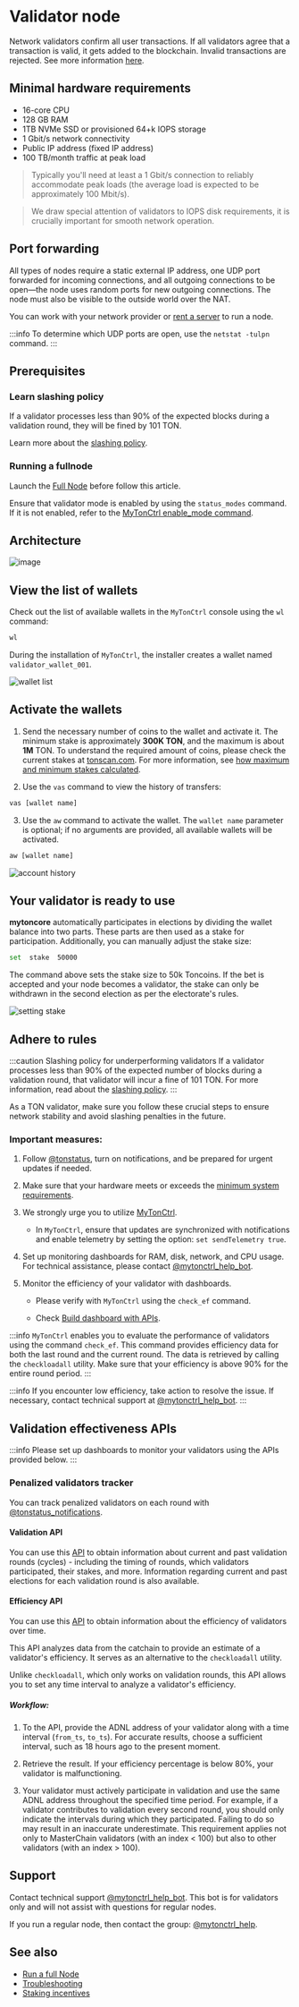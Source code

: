 # Validator node

Network validators confirm all user transactions. If all validators agree that a transaction is valid, it gets added to the blockchain. Invalid transactions are rejected. See more information [here](https://ton.org/validators).

## Minimal hardware requirements

- 16-core CPU  
- 128 GB RAM  
- 1TB NVMe SSD or provisioned 64+k IOPS storage  
- 1 Gbit/s network connectivity  
- Public IP address (fixed IP address)  
- 100 TB/month traffic at peak load

> Typically you'll need at least a 1 Gbit/s connection to reliably accommodate peak loads (the average load is expected to be approximately 100 Mbit/s).

> We draw special attention of validators to IOPS disk requirements, it is crucially important for smooth network operation.

## Port forwarding

All types of nodes require a static external IP address, one UDP port forwarded for incoming connections, and all outgoing connections to be open—the node uses random ports for new outgoing connections. The node must also be visible to the outside world over the NAT.

You can work with your network provider or [rent a server](/v3/guidelines/nodes/running-nodes/full-node#recommended-providers) to run a node.

:::info
To determine which UDP ports are open, use the `netstat -tulpn` command.
:::

## Prerequisites

### Learn slashing policy

If a validator processes less than 90% of the expected blocks during a validation round, they will be fined by 101 TON.

Learn more about the [slashing policy](/v3/documentation/infra/nodes/validation/staking-incentives#decentralized-system-of-penalties).
  
### Running a fullnode

Launch the [Full Node](/v3/guidelines/nodes/running-nodes/full-node) before follow this article.

Ensure that validator mode is enabled by using the `status_modes` command. If it is not enabled, refer to the [MyTonCtrl enable_mode command](/v3/documentation/infra/nodes/mytonctrl/mytonctrl-overview#enable_mode).

## Architecture

![image](/img/nominator-pool/hot-wallet.png)

## View the list of wallets

Check out the list of available wallets in the `MyTonCtrl` console using the `wl` command:

```sh
wl
```

During the installation of `MyTonCtrl`, the installer creates a wallet named `validator_wallet_001`.

![wallet list](/img/docs/nodes-validator/manual-ubuntu_mytonctrl-wl_ru.png)

## Activate the wallets

1. Send the necessary number of coins to the wallet and activate it. The minimum stake is approximately __300K TON__, and the maximum is about __1M__ TON. To understand the required amount of coins, please check the current stakes at [tonscan.com](https://tonscan.com/validation). For  more information, see [how maximum and minimum stakes calculated](/v3/documentation/infra/nodes/validation/staking-incentives#values-of-stakes-max-effective-stake).

2. Use the `vas` command to view the history of transfers:

```sh
vas [wallet name]
```

3. Use the `aw` command to activate the wallet. The `wallet name` parameter is optional; if no arguments are provided, all available wallets will be activated.

```sh
aw [wallet name]
```

![account history](/img/docs/nodes-validator/manual-ubuntu_mytonctrl-vas-aw_ru.png)

## Your validator is ready to use

**mytoncore** automatically participates in elections by dividing the wallet balance into two parts. These parts are then used as a stake for participation. Additionally, you can manually adjust the stake size:

```sh
set  stake  50000
```

The command above sets the stake size to 50k Toncoins. If the bet is accepted and your node becomes a validator, the stake can only be withdrawn in the second election as per the electorate's rules.

![setting stake](/img/docs/nodes-validator/manual-ubuntu_mytonctrl-set_ru.png)

## Adhere to rules  

:::caution Slashing policy for underperforming validators
If a validator processes less than 90% of the expected number of blocks during a validation round, that validator will incur a fine of 101 TON. For more information, read about the [slashing policy](/v3/documentation/infra/nodes/validation/staking-incentives#decentralized-system-of-penalties).
:::

As a TON validator, make sure you follow these crucial steps to ensure network stability and avoid slashing penalties in the future.

### Important measures:

1. Follow [@tonstatus](https://t.me/tonstatus), turn on notifications, and be prepared for urgent updates if needed.

2. Make sure that your hardware meets or exceeds the [minimum system requirements](/v3/guidelines/nodes/running-nodes/validator-node#minimal-hardware-requirements).

3. We strongly urge you to utilize [MyTonCtrl](https://github.com/ton-blockchain/mytonctrl).

	- In `MyTonCtrl`, ensure that updates are synchronized with notifications and enable telemetry by setting the option: `set sendTelemetry true`.

4. Set up monitoring dashboards for RAM, disk, network, and CPU usage. For technical assistance, please contact [@mytonctrl_help_bot](https://t.me/mytonctrl_help_bot).

5. Monitor the efficiency of your validator with dashboards.

	- Please verify with `MyTonCtrl` using the `check_ef` command.

	- Check [Build dashboard with APIs](/v3/guidelines/nodes/running-nodes/validator-node#validation-and-effectiveness-apis).

:::info
`MyTonCtrl` enables you to evaluate the performance of validators using the command `check_ef`. This command provides efficiency data for both the last round and the current round. The data is retrieved by calling the `checkloadall` utility. Make sure that your efficiency is above 90% for the entire round period.
:::

:::info
If you encounter low efficiency, take action to resolve the issue. If necessary, contact technical support at [@mytonctrl_help_bot](https://t.me/mytonctrl_help_bot).
:::

## Validation effectiveness APIs

:::info
Please set up dashboards to monitor your validators using the APIs provided below.
:::

### Penalized validators tracker

You can track penalized validators on each round with [@tonstatus_notifications](https://t.me/tonstatus_notifications).

#### Validation API

You can use this [API](https://elections.toncenter.com/docs) to obtain information about current and past validation rounds (cycles) - including the timing of rounds, which validators participated, their stakes, and more. Information regarding current and past elections for each validation round is also available.

#### Efficiency API

You can use this [API](https://toncenter.com/api/qos/index.html#/) to obtain information about the efficiency of validators over time.

This API analyzes data from the catchain to provide an estimate of a validator's efficiency. It serves as an alternative to the `checkloadall` utility.

Unlike `checkloadall`, which only works on validation rounds, this API allows you to set any time interval to analyze a validator's efficiency.

##### Workflow:

1. To the API, provide the ADNL address of your validator along with a time interval (`from_ts`, `to_ts`). For accurate results, choose a sufficient interval, such as 18 hours ago to the present moment.

2. Retrieve the result. If your efficiency percentage is below 80%, your validator is malfunctioning.

3. Your validator must actively participate in validation and use the same ADNL address throughout the specified time period. For example, if a validator contributes to validation every second round, you should only indicate the intervals during which they participated. Failing to do so may result in an inaccurate underestimate. This requirement applies not only to MasterChain validators (with an index < 100) but also to other validators (with an index > 100).

## Support

Contact technical support [@mytonctrl_help_bot](https://t.me/mytonctrl_help_bot). This bot is for validators only and will not assist with questions for regular nodes.

If you run a regular node, then contact the group: [@mytonctrl_help](https://t.me/mytonctrl_help).

## See also

* [Run a full Node](/v3/guidelines/nodes/running-nodes/full-node)
* [Troubleshooting](/v3/guidelines/nodes/nodes-troubleshooting)
* [Staking incentives](/v3/documentation/infra/nodes/validation/staking-incentives)
